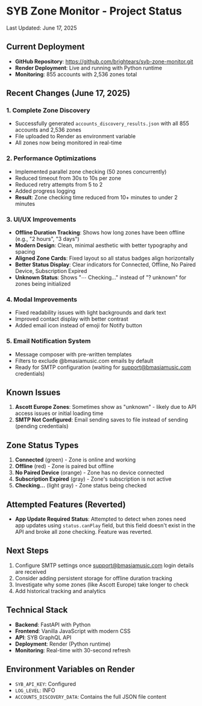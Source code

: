 # SYB Zone Monitor - Project Status
Last Updated: June 17, 2025

## Current Deployment
- **GitHub Repository**: https://github.com/brightears/syb-zone-monitor.git
- **Render Deployment**: Live and running with Python runtime
- **Monitoring**: 855 accounts with 2,536 zones total

## Recent Changes (June 17, 2025)

### 1. Complete Zone Discovery
- Successfully generated `accounts_discovery_results.json` with all 855 accounts and 2,536 zones
- File uploaded to Render as environment variable
- All zones now being monitored in real-time

### 2. Performance Optimizations
- Implemented parallel zone checking (50 zones concurrently)
- Reduced timeout from 30s to 10s per zone
- Reduced retry attempts from 5 to 2
- Added progress logging
- **Result**: Zone checking time reduced from 10+ minutes to under 2 minutes

### 3. UI/UX Improvements
- **Offline Duration Tracking**: Shows how long zones have been offline (e.g., "2 hours", "3 days")
- **Modern Design**: Clean, minimal aesthetic with better typography and spacing
- **Aligned Zone Cards**: Fixed layout so all status badges align horizontally
- **Better Status Display**: Clear indicators for Connected, Offline, No Paired Device, Subscription Expired
- **Unknown Status**: Shows "⋯ Checking..." instead of "? unknown" for zones being initialized

### 4. Modal Improvements
- Fixed readability issues with light backgrounds and dark text
- Improved contact display with better contrast
- Added email icon instead of emoji for Notify button

### 5. Email Notification System
- Message composer with pre-written templates
- Filters to exclude @bmasiamusic.com emails by default
- Ready for SMTP configuration (waiting for support@bmasiamusic.com credentials)

## Known Issues
1. **Ascott Europe Zones**: Sometimes show as "unknown" - likely due to API access issues or initial loading time
2. **SMTP Not Configured**: Email sending saves to file instead of sending (pending credentials)

## Zone Status Types
1. **Connected** (green) - Zone is online and working
2. **Offline** (red) - Zone is paired but offline
3. **No Paired Device** (orange) - Zone has no device connected
4. **Subscription Expired** (gray) - Zone's subscription is not active
5. **Checking...** (light gray) - Zone status being checked

## Attempted Features (Reverted)
- **App Update Required Status**: Attempted to detect when zones need app updates using `status.canPlay` field, but this field doesn't exist in the API and broke all zone checking. Feature was reverted.

## Next Steps
1. Configure SMTP settings once support@bmasiamusic.com login details are received
2. Consider adding persistent storage for offline duration tracking
3. Investigate why some zones (like Ascott Europe) take longer to check
4. Add historical tracking and analytics

## Technical Stack
- **Backend**: FastAPI with Python
- **Frontend**: Vanilla JavaScript with modern CSS
- **API**: SYB GraphQL API
- **Deployment**: Render (Python runtime)
- **Monitoring**: Real-time with 30-second refresh

## Environment Variables on Render
- `SYB_API_KEY`: Configured
- `LOG_LEVEL`: INFO
- `ACCOUNTS_DISCOVERY_DATA`: Contains the full JSON file content